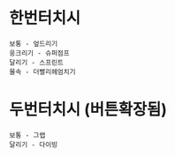 # 한번터치시
    보통 - 엎드리기
    웅크리기 - 슈퍼점프
    달리기 - 스프린트
    물속 - 더빨리헤엄치기
# 두번터치시 (버튼확장됨)
    보통 - 그랩
    달리기 - 다이빙